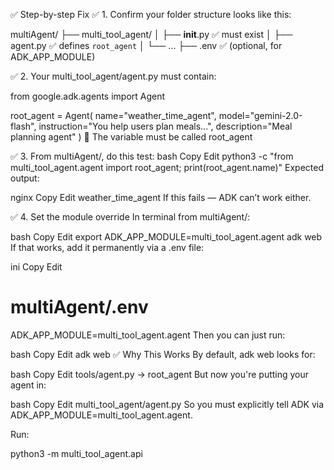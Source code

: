 ✅ Step-by-step Fix
✅ 1. Confirm your folder structure looks like this:

multiAgent/
├── multi_tool_agent/
│   ├── __init__.py         ✅ must exist
│   ├── agent.py            ✅ defines `root_agent`
│   └── ...
├── .env                    ✅ (optional, for ADK_APP_MODULE)


✅ 2. Your multi_tool_agent/agent.py must contain:

from google.adk.agents import Agent

root_agent = Agent(
    name="weather_time_agent",
    model="gemini-2.0-flash",
    instruction="You help users plan meals...",
    description="Meal planning agent"
)
🔁 The variable must be called root_agent

✅ 3. From multiAgent/, do this test:
bash
Copy
Edit
python3 -c "from multi_tool_agent.agent import root_agent; print(root_agent.name)"
Expected output:

nginx
Copy
Edit
weather_time_agent
If this fails — ADK can’t work either.

✅ 4. Set the module override
In terminal from multiAgent/:

bash
Copy
Edit
export ADK_APP_MODULE=multi_tool_agent.agent
adk web
If that works, add it permanently via a .env file:

ini
Copy
Edit
# multiAgent/.env
ADK_APP_MODULE=multi_tool_agent.agent
Then you can just run:

bash
Copy
Edit
adk web
✅ Why This Works
By default, adk web looks for:

bash
Copy
Edit
tools/agent.py → root_agent
But now you're putting your agent in:

bash
Copy
Edit
multi_tool_agent/agent.py
So you must explicitly tell ADK via ADK_APP_MODULE=multi_tool_agent.agent.


Run:

python3 -m multi_tool_agent.api
